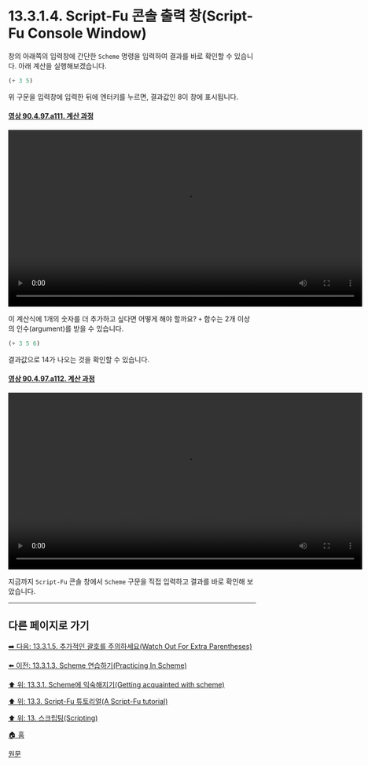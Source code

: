 # 13.3.1.4. Script-Fu 콘솔 출력 창(Script-Fu Console Window)
창의 아래쪽의 입력창에 간단한 `Scheme` 명령을 입력하여 결과를 바로 확인할 수 있습니다. 아래 계산을 실행해보겠습니다.

```scheme
(+ 3 5)
```

위 구문을 입력창에 입력한 뒤에 엔터키를 누르면, 결과값인 8이 창에 표시됩니다.

<a id="90-04-97-a111"></a>

#### [영상 90.4.97.a111. 계산 과정](./90-04-97-script_fu_console.md#90-04-97-a111)
<video controls="controls" width="720" src="https://github.com/wonder13662/gimp/assets/15767104/7bde698b-3c08-4f7e-9872-e4ae0968a5e2"></video>

이 계산식에 1개의 숫자를 더 추가하고 싶다면 어떻게 해야 할까요? `+` 함수는 2개 이상의 인수(argument)를 받을 수 있습니다.

```scheme
(+ 3 5 6)
```

결과값으로 14가 나오는 것을 확인할 수 있습니다.

<a id="90-04-97-a112"></a>

#### [영상 90.4.97.a112. 계산 과정](./90-04-97-script_fu_console.md#90-04-97-a112)
<video controls="controls" width="720" src="https://github.com/wonder13662/gimp/assets/15767104/c24a6051-d69c-49d8-ba99-a9681f64e80b"></video>

지금까지 `Script-Fu` 콘솔 창에서 `Scheme` 구문을 직접 입력하고 결과를 바로 확인해 보았습니다.

***

## 다른 페이지로 가기

[➡️ 다음: 13.3.1.5. 추가적인 괄호를 주의하세요(Watch Out For Extra Parentheses)](./13-03-01-05-watch_out_for_extra_parentheses.md)

[⬅️ 이전: 13.3.1.3. Scheme 연습하기(Practicing In Scheme)](./13-03-01-03-practicing_in_scheme.md)

[⬆️ 위: 13.3.1. Scheme에 익숙해지기(Getting acquainted with scheme)](./13-03-01-00-getting-acquainted-with-scheme.md)

[⬆️ 위: 13.3. Script-Fu 튜토리얼(A Script-Fu tutorial)](./13-03-00-a-script-fu-tutorial.md)

[⬆️ 위: 13. 스크립팅(Scripting)](./13-00-scripting.md)

[🏠 홈](./00-home.md)

[원문](https://docs.gimp.org/2.10/ko/gimp-using-script-fu-tutorial.html#gimp-using-script-fu-tutorial-console)
